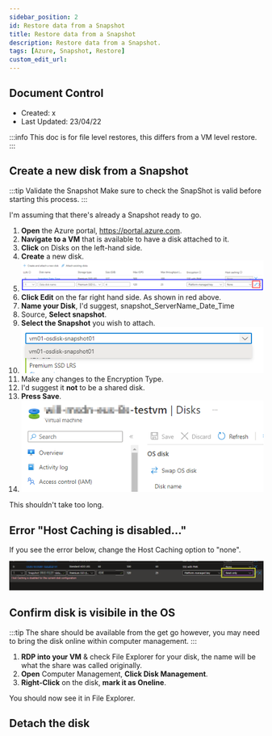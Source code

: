 ```yaml
---
sidebar_position: 2
id: Restore data from a Snapshot
title: Restore data from a Snapshot
description: Restore data from a Snapshot.
tags: [Azure, Snapshot, Restore]
custom_edit_url:
---
```


## Document Control

- Created: x
- Last Updated: 23/04/22

:::info 
This doc is for file level restores, this differs from a VM level restore.
:::

## Create a new disk from a Snapshot

:::tip Validate the Snapshot
Make sure to check the SnapShot is valid before starting this process.
:::

I'm assuming that there's already a Snapshot ready to go.

1. **Open** the Azure portal, https://portal.azure.com.
2. **Navigate to a VM** that is available to have a disk attached to it.
3. **Click** on Disks on the left-hand side.
4. **Create** a new disk.
5. ![Attach the disk](../../../static/img/Attach_Disk01.png)
6. **Click Edit** on the far right hand side. As shown in red above.
7. **Name your Disk**, I'd suggest, snapshot_ServerName_Date_Time
8. Source, **Select snapshot**.
9. **Select the Snapshot** you wish to attach.
10. ![Select the snapshot](../../../static/img/Attach_Disk02_05.png)
11. Make any changes to the Encryption Type.
12. I'd suggest it **not** to be a shared disk.
13. **Press Save**.
14. ![Save the changes](../../../static/img/Attach_Disk03.png)

This shouldn't take too long.

## Error "Host Caching is disabled..."

If you see the error below, change the Host Caching option to "none".

![Host Caching error](../../../static/img/Detach_Disk_Error01.png)

## Confirm disk is visibile in the OS

:::tip
The share should be available from the get go however, you may need to bring the disk online within computer management.
:::

1. **RDP into your VM** & check File Explorer for your disk, the name will be what the share was called originally.
2. **Open** Computer Management, **Click Disk Management**.
3. **Right-Click** on the disk, **mark it as Oneline**.

You should now see it in File Explorer.

## Detach the disk